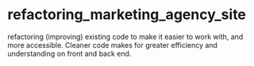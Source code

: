 # refactoring_marketing_agency_site
refactoring (improving) existing code to make it easier to work with, and more accessible. Cleaner code makes for greater efficiency and understanding on front and back end.

